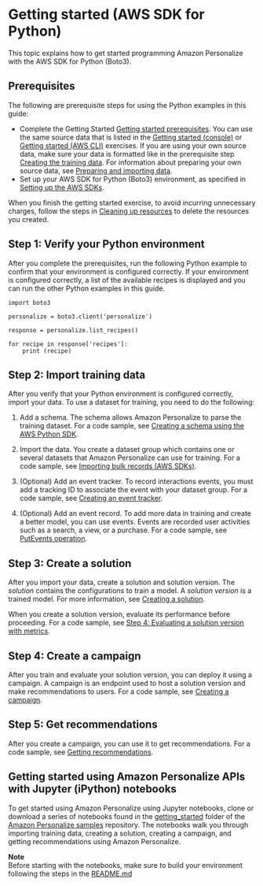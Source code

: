 # Getting started \(AWS SDK for Python\)<a name="getting-started-python"></a>

This topic explains how to get started programming Amazon Personalize with the AWS SDK for Python \(Boto3\)\.

## Prerequisites<a name="gs-sdk-prerequisites"></a>

The following are prerequisite steps for using the Python examples in this guide:
+ Complete the Getting Started [Getting started prerequisites](gs-prerequisites.md)\. You can use the same source data that is listed in the [Getting started \(console\)](getting-started-console.md) or [Getting started \(AWS CLI\)](getting-started-cli.md) exercises\. If you are using your own source data, make sure your data is formatted like in the prerequisite step [Creating the training data](gs-prerequisites.md#gs-upload-to-bucket)\. For information about preparing your own source data, see [Preparing and importing data](data-prep.md)\. 
+ Set up your AWS SDK for Python \(Boto3\) environment, as specified in [Setting up the AWS SDKs](aws-personalize-set-up-sdks.md)\.

When you finish the getting started exercise, to avoid incurring unnecessary charges, follow the steps in [Cleaning up resources](gs-cleanup.md) to delete the resources you created\. 

## Step 1: Verify your Python environment<a name="gs-python-example"></a>

After you complete the prerequisites, run the following Python example to confirm that your environment is configured correctly\. If your environment is configured correctly, a list of the available recipes is displayed and you can run the other Python examples in this guide\. 

```
import boto3

personalize = boto3.client('personalize')

response = personalize.list_recipes()

for recipe in response['recipes']:
    print (recipe)
```

## Step 2: Import training data<a name="getting-started-python-import-dataset"></a>

After you verify that your Python environment is configured correctly, import your data\. To use a dataset for training, you need to do the following:

1. Add a schema\. The schema allows Amazon Personalize to parse the training dataset\. For a code sample, see [Creating a schema using the AWS Python SDK](how-it-works-dataset-schema.md#python-schema-ex)\.

1. Import the data\. You create a dataset group which contains one or several datasets that Amazon Personalize can use for training\. For a code sample, see [Importing bulk records \(AWS SDKs\)](bulk-data-import-step.md#python-import-ex)\.

1. \(Optional\) Add an event tracker\. To record interactions events, you must add a tracking ID to associate the event with your dataset group\. For a code sample, see [Creating an event tracker](recording-events.md#event-get-tracker)\.

1. \(Optional\) Add an event record\. To add more data in training and create a better model, you can use events\. Events are recorded user activities such as a search, a view, or a purchase\. For a code sample, see [PutEvents operation](recording-events.md#event-record-api)\.

## Step 3: Create a solution<a name="getting-started-python-create-solution"></a>

After you import your data, create a solution and solution version\. The *solution* contains the configurations to train a model\. A *solution version* is a trained model\. For more information, see [Creating a solution](training-deploying-solutions.md)\.

When you create a solution version, evaluate its performance before proceeding\. For a code sample, see [Step 4: Evaluating a solution version with metrics](working-with-training-metrics.md)\.

## Step 4: Create a campaign<a name="getting-started-python-deploy-solution"></a>

After you train and evaluate your solution version, you can deploy it using a campaign\. A campaign is an endpoint used to host a solution version and make recommendations to users\. For a code sample, see [Creating a campaign](campaigns.md)\.

## Step 5: Get recommendations<a name="getting-started-python-get-recommendations"></a>

After you create a campaign, you can use it to get recommendations\. For a code sample, see [Getting recommendations](recommendations.md)\.

## Getting started using Amazon Personalize APIs with Jupyter \(iPython\) notebooks<a name="gs-jupyter-notebook"></a>

 To get started using Amazon Personalize using Jupyter notebooks, clone or download a series of notebooks found in the [getting\_started](https://github.com/aws-samples/amazon-personalize-samples/tree/master/getting_started) folder of the [Amazon Personalize samples](https://github.com/aws-samples/amazon-personalize-samples) repository\. The notebooks walk you through importing training data, creating a solution, creating a campaign, and getting recommendations using Amazon Personalize\.

**Note**  
 Before starting with the notebooks, make sure to build your environment following the steps in the [README\.md](https://github.com/aws-samples/amazon-personalize-samples/blob/master/getting_started/README.md) 